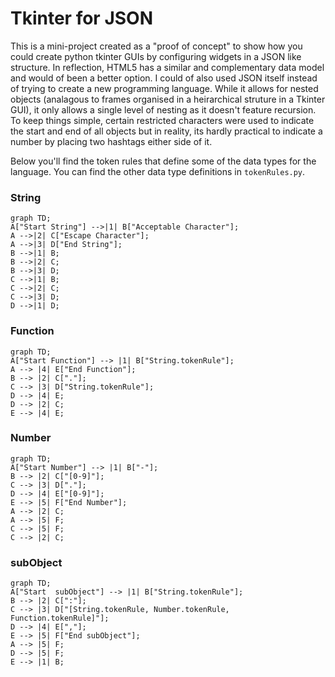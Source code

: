 # Tkinter for JSON
This is a mini-project created as a "proof of concept" to show how you could create python tkinter GUIs by configuring widgets in a JSON like structure. In reflection, HTML5 has a similar and complementary data model and would of been a better option. I could of also used JSON itself instead of trying to create a new programming language. While it allows for nested objects (analagous to frames organised in a heirarchical struture in a Tkinter GUI), it only allows a single level of nesting as it doesn't feature recursion. To keep things simple, certain restricted characters were used to indicate the start and end of all objects but in reality, its hardly practical to indicate a number by placing two hashtags either side of it. 

Below you'll find the token rules that define some of the data types for the language. You can find the other data type definitions in `tokenRules.py`.

### String
```mermaid
graph TD;
A["Start String"] -->|1| B["Acceptable Character"];
A -->|2| C["Escape Character"];
A -->|3| D["End String"];
B -->|1| B;
B -->|2| C;
B -->|3| D;
C -->|1| B;
C -->|2| C;
C -->|3| D;
D -->|1| D;
```

### Function
```mermaid
graph TD;
A["Start Function"] --> |1| B["String.tokenRule"];
A --> |4| E["End Function"];
B --> |2| C["."];
C --> |3| D["String.tokenRule"];
D --> |4| E;
D --> |2| C;
E --> |4| E;
```

### Number
```mermaid
graph TD;
A["Start Number"] --> |1| B["-"];
B --> |2| C["[0-9]"];
C --> |3| D["."];
D --> |4| E["[0-9]"];
E --> |5| F["End Number"];
A --> |2| C;
A --> |5| F;
C --> |5| F;
C --> |2| C;
```

### subObject
```mermaid
graph TD;
A["Start  subObject"] --> |1| B["String.tokenRule"];
B --> |2| C[":"];
C --> |3| D["[String.tokenRule, Number.tokenRule, Function.tokenRule]"];
D --> |4| E[","];
E --> |5| F["End subObject"];
A --> |5| F;
D --> |5| F;
E --> |1| B; 
```





